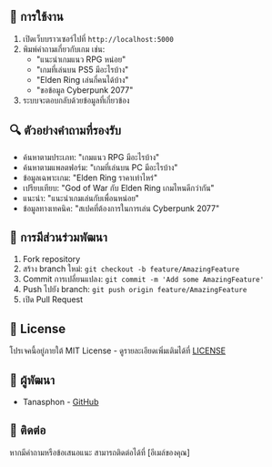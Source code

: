 ## 🎯 การใช้งาน

1. เปิดเว็บบราวเซอร์ไปที่ `http://localhost:5000`
2. พิมพ์คำถามเกี่ยวกับเกม เช่น:
   - "แนะนำเกมแนว RPG หน่อย"
   - "เกมที่เล่นบน PS5 มีอะไรบ้าง"
   - "Elden Ring เล่นกี่คนได้บ้าง"
   - "ขอข้อมูล Cyberpunk 2077"
3. ระบบจะตอบกลับด้วยข้อมูลที่เกี่ยวข้อง

## 🔍 ตัวอย่างคำถามที่รองรับ

- ค้นหาตามประเภท: "เกมแนว RPG มีอะไรบ้าง"
- ค้นหาตามแพลตฟอร์ม: "เกมที่เล่นบน PC มีอะไรบ้าง"
- ข้อมูลเฉพาะเกม: "Elden Ring ราคาเท่าไหร่"
- เปรียบเทียบ: "God of War กับ Elden Ring เกมไหนดีกว่ากัน"
- แนะนำ: "แนะนำเกมเล่นกับเพื่อนหน่อย"
- ข้อมูลทางเทคนิค: "สเปคที่ต้องการในการเล่น Cyberpunk 2077"

## 🤝 การมีส่วนร่วมพัฒนา

1. Fork repository
2. สร้าง branch ใหม่: `git checkout -b feature/AmazingFeature`
3. Commit การเปลี่ยนแปลง: `git commit -m 'Add some AmazingFeature'`
4. Push ไปยัง branch: `git push origin feature/AmazingFeature`
5. เปิด Pull Request

## 📝 License

โปรเจคนี้อยู่ภายใต้ MIT License - ดูรายละเอียดเพิ่มเติมได้ที่ [LICENSE](LICENSE)

## 👥 ผู้พัฒนา

- Tanasphon - [GitHub](https://github.com/Tanasphon)

## 📧 ติดต่อ

หากมีคำถามหรือข้อเสนอแนะ สามารถติดต่อได้ที่ [อีเมล์ของคุณ]

